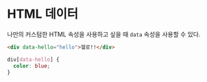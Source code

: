 # HTML 데이터

나만의 커스텀한 HTML 속성을 사용하고 싶을 때 `data` 속성을 사용할 수 있다.

```html
<div data-hello="hello">헬로!!</div>
```

```css
div[data-hello] {
  color: blue;
}
```
